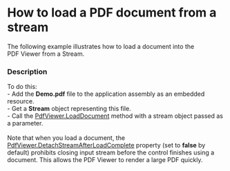 # How to load a PDF document from a stream 


The following example illustrates how to load a document into the PDF Viewer from a Stream.


<h3>Description</h3>

To do this:<br>- Add the <strong>Demo.pdf</strong> file to the application assembly as an embedded resource.<br>- Get a <strong>Stream</strong> object representing this file.<br>- Call the <a href="https://documentation.devexpress.com/#WindowsForms/DevExpressXtraPdfViewerPdfViewer_LoadDocumenttopic(zbF5Nw)">PdfViewer.LoadDocument</a>&nbsp;method with&nbsp;a&nbsp;stream object passed as a parameter.<br><br>Note that when you load a document, the <a href="http://larix/ReferenceBrowserMain_15_1/LoadItem.aspx?Member=P%3aDevExpress.XtraPdfViewer.PdfViewer.DetachStreamAfterLoadComplete&amp;Template=MemberPropertyTopic">PdfViewer.DetachStreamAfterLoadComplete</a>&nbsp;property (set to <strong>false</strong> by default)&nbsp;prohibits closing input stream&nbsp;before the control finishes using a document. This allows the PDF Viewer to render a large PDF quickly.

<br/>


